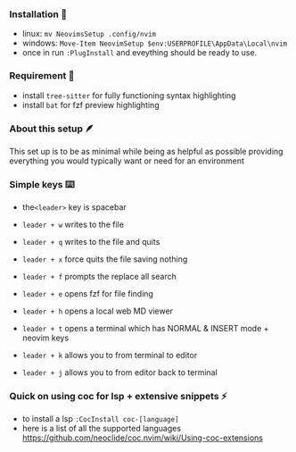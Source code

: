 ### Installation 🚀
- linux: `mv NeovimsSetup .config/nvim` 
- windows: `Move-Item NeovimSetup $env:USERPROFILE\AppData\Local\nvim` 
- once in run `:PlugInstall` and eveything should be ready to use.

### Requirement 🔧
- install `tree-sitter` for fully functioning syntax highlighting 
- install `bat` for fzf preview highlighting

### About this setup 🪶
This set up is to be as minimal while being as helpful as possible providing everything you would typically want or need for an environment

### Simple keys ⌨️
- the`<leader>` key is spacebar

- `leader + w` writes to the file
- `leader + q` writes to the file and quits
- `leader + x` force quits the file saving nothing
- `leader + f` prompts the replace all search
- `leader + e` opens fzf for file finding
- `leader + h` opens a local web MD viewer
- `leader + t` opens a terminal which has NORMAL & INSERT mode + neovim keys
- `leader + k` allows you to from terminal to editor  
- `leader + j` allows you to from editor back to terminal 

### Quick on using coc for lsp + extensive snippets ⚡
- to install a lsp `:CocInstall coc-[language]`
- here is a list of all the supported languages  https://github.com/neoclide/coc.nvim/wiki/Using-coc-extensions


